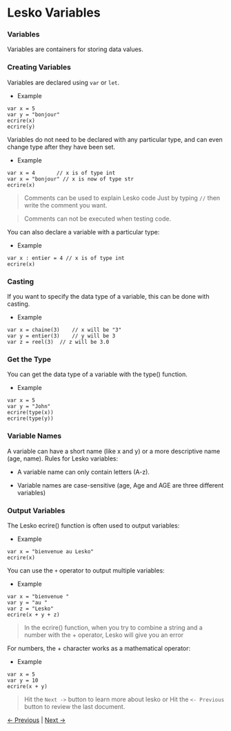 # Lesko Variables

### Variables

Variables are containers for storing data values.

### Creating Variables

Variables are declared using `var` or `let`.

* Example

```
var x = 5
var y = "bonjour"
ecrire(x)
ecrire(y)
```

Variables do not need to be declared with any particular type, and can even change type after they have been set.

* Example

```
var x = 4       // x is of type int
var x = "bonjour" // x is now of type str
ecrire(x)
```
> Comments can be used to explain Lesko code Just by typing `//` then write the comment you want.

> Comments can not be  executed when testing code.

You can also declare a variable with a particular type:

* Example

```
var x : entier = 4 // x is of type int
ecrire(x)
```

### Casting

If you want to specify the data type of a variable, this can be done with casting.

* Example

```
var x = chaine(3)    // x will be "3"
var y = entier(3)    // y will be 3
var z = reel(3)  // z will be 3.0
```

### Get the Type

You can get the data type of a variable with the type() function.

* Example

```
var x = 5
var y = "John"
ecrire(type(x))
ecrire(type(y))
```

### Variable Names

A variable can have a short name (like x and y) or a more descriptive name (age, name). Rules for Lesko variables:

* A variable name can only contain letters (A-z).

* Variable names are case-sensitive (age, Age and AGE are three different variables)

### Output Variables

The Lesko ecrire() function is often used to output variables:

* Example

```
var x = "bienvenue au Lesko"
ecrire(x)
```

You can use the `+` operator to output multiple variables:

* Example

```
var x = "bienvenue "
var y = "au "
var z = "Lesko"
ecrire(x + y + z)
```
> In the ecrire() function, when you try to combine a string and a number with the + operator, Lesko will give you an error

For numbers, the + character works as a mathematical operator:

* Example

```
var x = 5
var y = 10
ecrire(x + y)
```

> Hit the `Next ->` button to learn more about lesko or Hit the `<- Previous` button to review the last document.

[<- Previous](https://github.com/Mohamed-Akram-Hl/Lesko/blob/master/docs/3.%20Strings/Strings.md) |
[Next ->](https://github.com/Mohamed-Akram-Hl/Lesko/blob/master/docs/5.%20Data%20Type/Data%20Types.md)
